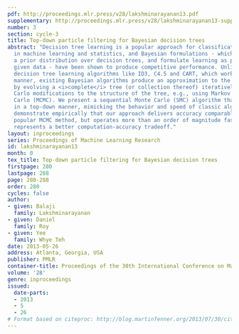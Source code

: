 ```yaml
---
pdf: http://proceedings.mlr.press/v28/lakshminarayanan13.pdf
supplementary: http://proceedings.mlr.press/v28/lakshminarayanan13-supp.pdf
number: 3
section: cycle-3
title: Top-down particle filtering for Bayesian decision trees
abstract: "Decision tree learning is a popular approach for classification and regression
  in machine learning and statistics, and Bayesian formulations - which introduce
  a prior distribution over decision trees, and formulate learning as posterior inference
  given data - have been shown to produce competitive performance. Unlike classic
  decision tree learning algorithms like ID3, C4.5 and CART, which work in a top-down
  manner, existing Bayesian algorithms produce an approximation to the posterior distribution
  by evolving a <i>complete</i> tree (or collection thereof) iteratively via local Monte
  Carlo modifications to the structure of the tree, e.g., using Markov chain Monte
  Carlo (MCMC). We present a sequential Monte Carlo (SMC) algorithm that instead works
  in a top-down manner, mimicking the behavior and speed of classic algorithms. We
  demonstrate empirically that our approach delivers accuracy comparable to the most
  popular MCMC method, but operates more than an order of magnitude faster, and thus
  represents a better computation-accuracy tradeoff."
layout: inproceedings
series: Proceedings of Machine Learning Research
id: lakshminarayanan13
month: 0
tex_title: Top-down particle filtering for Bayesian decision trees
firstpage: 280
lastpage: 288
page: 280-288
order: 280
cycles: false
author:
- given: Balaji
  family: Lakshminarayanan
- given: Daniel
  family: Roy
- given: Yee
  family: Whye Teh
date: 2013-05-26
address: Atlanta, Georgia, USA
publisher: PMLR
container-title: Proceedings of the 30th International Conference on Machine Learning
volume: '28'
genre: inproceedings
issued:
  date-parts:
  - 2013
  - 5
  - 26
# Format based on citeproc: http://blog.martinfenner.org/2013/07/30/citeproc-yaml-for-bibliographies/
---
```

